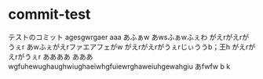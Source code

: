 # commit-test
テストのコミット
agesgwrgaer
aaa
あふぁw
あwsふぁwふぇわ
がえrがえrがうぇr
あwふぇがえrファエアフェがw
がえrがえrがうぇrじぃううb；王h
がえrがえrがうぇr
ああああ
あああ
wgfuhewughaughwiughaeiwhgfuiewrghaweiuhgewahgiu
あfwfw
b
k
